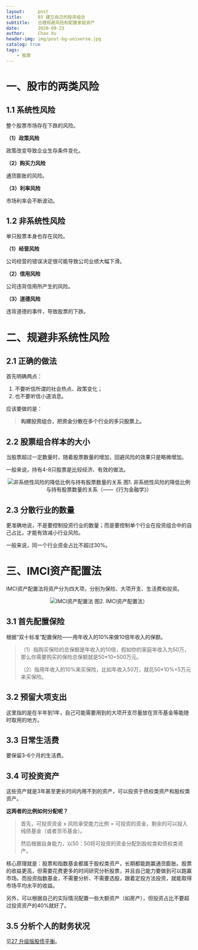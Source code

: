 ```yaml
---
layout:     post
title:      03 建立自己的投资组合 
subtitle:   合理规避风险和配置家庭资产
date:       2020-09-23
author:     Chao Xu
header-img: img/post-bg-universe.jpg
catalog: true
tags:
    - 股票
---
```


# 一、股市的两类风险

## 1.1 系统性风险

整个股票市场存在下跌的风险。

**（1）政策风险**

政策改变导致企业生存条件变化。

**（2）购买力风险**

通货膨胀的风险。

**（3）利率风险**

市场利率会不断波动。

## 1.2 非系统性风险

单只股票本身也存在风险。

**（1）经营风险**

公司经营的错误决定很可能导致公司业绩大幅下滑。

**（2）信用风险**

公司违背信用所产生的风险。

**（3）道德风险**

违背道德的事件，导致股票的下跌。

# 二、规避非系统性风险

## 2.1 正确的做法

首先明确两点：

1. 不要听信所谓的社会热点、政策变化；
2. 也不要听信小道消息。

应该要做的是：

> **构建投资组合，把资金分散在多个行业的多只股票上。**

## 2.2 股票组合样本的大小

当股票超过一定数量时，随着股票数量的增加，回避风险的效果只是略微增加。

一般来说，持有4-8只股票是比较经济、有效的做法。

<p align="center">
  <img src="https://i.loli.net/2020/09/23/oGbJnY3eTxKRjfw.png"  title="非系统性风险的降低比例与持有股票数量的关系">
图1. 非系统性风险的降低比例与持有股票数量的关系（——《行为金融学》）
</p>

## 2.3 分散行业的数量

更准确地说，不是要控制投资行业的数量；而是要控制单个行业在投资组合中的自己占比，才能有效减小行业风险。

一般来说，同一个行业资金占比不超过30%。

# 三、IMCI资产配置法

IMCI资产配置法将资产分为四大项，分别为保险、大项开支、生活费和投资。

  <p align="center"><img src="https://i.loli.net/2020/09/24/l6ZVszq9SXTBYg8.png"  title="IMCI资产配置法">
图2. IMCI资产配置法）
</p>

## 3.1 首先配置保险

根据“双十标准”配置保险——用年收入的10%来做10倍年收入的保额。

> （1）指购买保险的总保额是年收入的10倍，假如你的家庭年收入为50万，那么你需要购买的保险总保额就是50*10=500万元。
>
> （2）指用年收入的10%来买保险，比如年收入50万，就花50*10%=5万元来买保险。

## 3.2 预留大项支出

这里指的是在半年到1年，自己可能需要用到的大项开支尽量放在货币基金等能随时取用的地方。

## 3.3 日常生活费

要保留3-6个月的生活费。

## 3.4 可投资资产

这些资产就是3年甚至更长时间内用不到的资产，可以投资于债权类资产和股权类资产。

**这两者的比例如何分配呢？**

> 首先，可投资资金 x 风险承受能力比例 = 可投资的资金，剩余的可以投入纯债基金（或者货币基金）。
>
> 然后根据自身能力，以50：50将可投资的资金分配到股权类和债权类资产。

核心原理就是：股票和指数基金都属于股权类资产，长期都能跑赢通货膨胀。股票的收益更高，但需要花费更多的时间研究分析股票，并且自己能力要做到可以跑赢市场。而投资指数基金，不需要分析、不需要选股，跟着定投方法投资，就能取得市场平均水平的收益。

另外，可以根据自己的实际情况配置一些大额资产（如房产），但投资占比不要超过投资资产的40%就好了。

## 3.5 分析个人的财务状况

见[27 升级版股债平衡](https://cx0512.com/2020/09/30/%E5%8D%87%E7%BA%A7%E7%89%88%E8%82%A1%E5%80%BA%E5%B9%B3%E8%A1%A1/)。